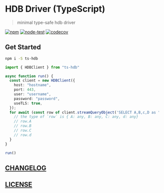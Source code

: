 # HDB Driver (TypeScript)

> minimal type-safe hdb driver

[![npm](https://img.shields.io/npm/v/ts-hdb)](https://www.npmjs.com/package/ts-hdb)
[![node-test](https://github.com/Soontao/ts-hdb/actions/workflows/nodejs.yml/badge.svg)](https://github.com/Soontao/ts-hdb/actions/workflows/nodejs.yml)
[![codecov](https://codecov.io/gh/Soontao/ts-hdb/branch/main/graph/badge.svg?token=WJf9XudtiU)](https://codecov.io/gh/Soontao/ts-hdb)

## Get Started

```bash
npm i -S ts-hdb
```

```ts
import { HDBClient } from "ts-hdb"

async function run() {
  const client = new HDBClient({
    host: "hostname",
    port: 443,
    user: "username",
    password: "password",
    useTLS: true,
  });
  for await (const row of client.streamQueryObject('SELECT A,B,c,D as "d" FROM A_TABLE')) {
    // the type of `row` is { A: any, B: any, C: any, d: any}
    // row.A
    // row.B
    // row.C
    // row.d
  }
}

run()
```

## [CHANGELOG](./CHANGELOG.md)
## [LICENSE](./LICENSE)
